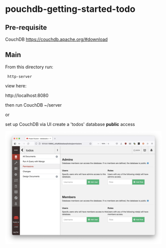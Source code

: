 pouchdb-getting-started-todo
============================
## Pre-requisite

CouchDB https://couchdb.apache.org/#download

## Main

From this directory run:

     http-server

view here:

http://localhost:8080


then run CouchDB ~/server 

or

set up CouchDB via UI create a 'todos' database **public** access 

![](20221012124634.png)  
